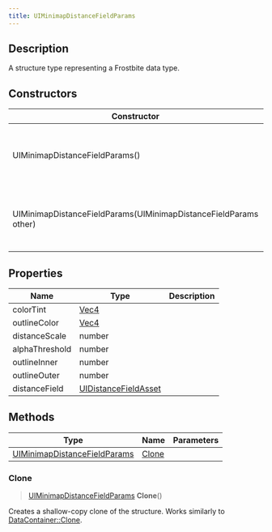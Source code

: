 ```yaml
---
title: UIMinimapDistanceFieldParams
---
```

## Description

A structure type representing a Frostbite data type.

## Constructors

| Constructor                                                      | Description                                              |
| ---------------------------------------------------------------- | -------------------------------------------------------- |
| UIMinimapDistanceFieldParams()                                   | Create a new instance of this structure type.            |
| UIMinimapDistanceFieldParams(UIMinimapDistanceFieldParams other) | Create a reference copy of a structure of the same type. |

## Properties

| Name           | Type                                         | Description |
| -------------- | -------------------------------------------- | ----------- |
| colorTint      | [Vec4](/vext/ref/shared/class/Vec4)            |             |
| outlineColor   | [Vec4](/vext/ref/shared/class/Vec4)            |             |
| distanceScale  | number                                       |             |
| alphaThreshold | number                                       |             |
| outlineInner   | number                                       |             |
| outlineOuter   | number                                       |             |
| distanceField  | [UIDistanceFieldAsset](UIDistanceFieldAsset) |             |

## Methods

| Type                                                         | Name            | Parameters |
| ------------------------------------------------------------ | --------------- | ---------- |
| [UIMinimapDistanceFieldParams](UIMinimapDistanceFieldParams) | [Clone](#clone) |            |

### Clone

> [UIMinimapDistanceFieldParams](UIMinimapDistanceFieldParams) **Clone**()

Creates a shallow-copy clone of the structure. Works similarly to [DataContainer::Clone](/vext/ref/shared/class/datacontainer#clone).
